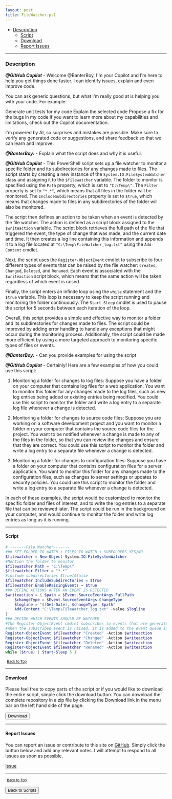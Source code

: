 ```yaml
---
layout: post
title: FileWatcher.ps1
---
```


- [Description](#description)
  - [Script](#script)
  - [Download](#download)
  - [Report Issues](#report-issues)

---

### Description

**_@GitHub Copilot_** - Welcome @BanterBoy, I'm your Copilot and I'm here to help you get things done faster. I can identify issues, explain and even improve code.

You can ask generic questions, but what I'm really good at is helping you with your code. For example:

Generate unit tests for my code
Explain the selected code
Propose a fix for the bugs in my code
If you want to learn more about my capabilities and limitations, check out the Copilot documentation.

I'm powered by AI, so surprises and mistakes are possible. Make sure to verify any generated code or suggestions, and share feedback so that we can learn and improve.

**_@BanterBoy:_** - Explain what the script does and why it is useful.

**_@GitHub Copilot_** - This PowerShell script sets up a file watcher to monitor a specific folder and its subdirectories for any changes made to files. The script starts by creating a new instance of the `System.IO.FileSystemWatcher` class and assigning it to the `$filewatcher` variable. The folder to monitor is specified using the `Path` property, which is set to `"C:\Temp\"`. The `Filter` property is set to `"*.*"`, which means that all files in the folder will be monitored. The `IncludeSubdirectories` property is set to `$true`, which means that changes made to files in any subdirectories of the folder will also be monitored.

The script then defines an action to be taken when an event is detected by the file watcher. The action is defined as a script block assigned to the `$writeaction` variable. The script block retrieves the full path of the file that triggered the event, the type of change that was made, and the current date and time. It then creates a log line containing this information and appends it to a log file located at `"C:\Temp\FileWatcher_log.txt"` using the `Add-Content` cmdlet.

Next, the script uses the `Register-ObjectEvent` cmdlet to subscribe to four different types of events that can be raised by the file watcher: `Created`, `Changed`, `Deleted`, and `Renamed`. Each event is associated with the `$writeaction` script block, which means that the same action will be taken regardless of which event is raised.

Finally, the script enters an infinite loop using the `while` statement and the `$true` variable. This loop is necessary to keep the script running and monitoring the folder continuously. The `Start-Sleep` cmdlet is used to pause the script for 5 seconds between each iteration of the loop.

Overall, this script provides a simple and effective way to monitor a folder and its subdirectories for changes made to files. The script could be improved by adding error handling to handle any exceptions that might occur during the monitoring process. Additionally, the script could be made more efficient by using a more targeted approach to monitoring specific types of files or events.

**_@BanterBoy:_** - Can you provide examples for using the script

**_@GitHub Copilot_** - Certainly! Here are a few examples of how you could use this script:

1. Monitoring a folder for changes to log files: Suppose you have a folder on your computer that contains log files for a web application. You want to monitor this folder for any changes made to the log files, such as new log entries being added or existing entries being modified. You could use this script to monitor the folder and write a log entry to a separate log file whenever a change is detected.

2. Monitoring a folder for changes to source code files: Suppose you are working on a software development project and you want to monitor a folder on your computer that contains the source code files for the project. You want to be notified whenever a change is made to any of the files in the folder, so that you can review the changes and ensure that they are correct. You could use this script to monitor the folder and write a log entry to a separate file whenever a change is detected.

3. Monitoring a folder for changes to configuration files: Suppose you have a folder on your computer that contains configuration files for a server application. You want to monitor this folder for any changes made to the configuration files, such as changes to server settings or updates to security policies. You could use this script to monitor the folder and write a log entry to a separate file whenever a change is detected.

In each of these examples, the script would be customized to monitor the specific folder and files of interest, and to write the log entries to a separate file that can be reviewed later. The script could be run in the background on your computer, and would continue to monitor the folder and write log entries as long as it is running.

---

#### Script

```powershell
# -------File Watcher-------
### SET FOLDER TO WATCH + FILES TO WATCH + SUBFOLDERS YES/NO
$filewatcher = New-Object System.IO.FileSystemWatcher
#Mention the folder to monitor
$filewatcher.Path = "C:\Temp\"
$filewatcher.Filter = "*.*"
#include subdirectories $true/$false
$filewatcher.IncludeSubdirectories = $true
$filewatcher.EnableRaisingEvents = $true
### DEFINE ACTIONS AFTER AN EVENT IS DETECTED
$writeaction = { $path = $Event.SourceEventArgs.FullPath
    $changeType = $Event.SourceEventArgs.ChangeType
    $logline = "$(Get-Date), $changeType, $path"
    Add-Content "C:\Temp\FileWatcher_log.txt" -value $logline
}
### DECIDE WHICH EVENTS SHOULD BE WATCHED
#The Register-ObjectEvent cmdlet subscribes to events that are generated by .NET objects on the local computer or on a remote computer.
#When the subscribed event is raised, it is added to the event queue in your session. To get events in the event queue, use the Get-Event cmdlet.
Register-ObjectEvent $filewatcher "Created" -Action $writeaction
Register-ObjectEvent $filewatcher "Changed" -Action $writeaction
Register-ObjectEvent $filewatcher "Deleted" -Action $writeaction
Register-ObjectEvent $filewatcher "Renamed" -Action $writeaction
while ($true) { Start-Sleep 5 }

```

<span style="font-size:11px;"><a href="#"><i class="fas fa-caret-up" aria-hidden="true" style="color: white; margin-right:5px;"></i>Back to Top</a></span>

---

#### Download

Please feel free to copy parts of the script or if you would like to download the entire script, simple click the download button. You can download the complete repository in a zip file by clicking the Download link in the menu bar on the left hand side of the page.

<button class="btn" type="submit" onclick="window.open('PowerShell/NewFunctions/FileWatcher.ps1')">
    <i class="fa fa-cloud-download-alt">
    </i>
        Download
</button>

---

#### Report Issues

You can report an issue or contribute to this site on <a href="https://github.com/BanterBoy/scripts-blog/issues">GitHub</a>. Simply click the button below and add any relevant notes. I will attempt to respond to all issues as soon as possible.

<!-- Place this tag where you want the button to render. -->

<a class="github-button" href="https://github.com/BanterBoy/scripts-blog/issues/new?title=FileWatcher.ps1&body=There is a problem with this function. Please find details below." data-show-count="true" aria-label="Issue BanterBoy/scripts-blog on GitHub">Issue</a>

---

<span style="font-size:11px;"><a href="#"><i class="fas fa-caret-up" aria-hidden="true" style="color: white; margin-right:5px;"></i>Back to Top</a></span>

<a href="/menu/_pages/scripts.html">
    <button class="btn">
        <i class='fas fa-reply'>
        </i>
            Back to Scripts
    </button>
</a>

[1]: http://ecotrust-canada.github.io/markdown-toc
[2]: https://github.com/googlearchive/code-prettify
